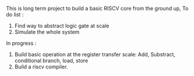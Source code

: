 This is long term project to build a basic RISCV core from the ground up, To do list :
1. Find way to abstract logic gate at scale
2. Simulate the whole system

In progress :
1. Build basic operation at the register transfer scale: Add, Substract, conditional branch, load, store
2. Build a riscv compiler.







